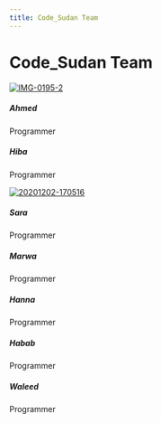 ```yaml
---
title: Code_Sudan Team
---
```


# Code_Sudan Team

<div class="container">
  <div class="row">

  <div class="col-md-4">   
      <div class="card text-center">
       <font size="150%"></font>
          <div class="card-body">
            <a href="https://ibb.co/jH4dzkp"><img src="https://i.ibb.co/jH4dzkp/IMG-0195-2.jpg" alt="IMG-0195-2" border="0"></a> 
              <h5 class="card-title">Ahmed</h5>
              <p class="card-text">Programmer</p>
          </div>
          <div class="card-footer text-muted">
              <a href="https://www.facebook.com/codesudan" class="mr-2"><i class="fab fa-facebook-f"></i></a>
              <a href="https://github.com/code-sudan" class="mr-2"><i class="fab fa-github"></i></a>
              <a href="https://twitter.com/CodeSudan" class="mr-2"><i class="fab fa-twitter"></i></a>
          </div>
      </div>
  </div>

  <div class="col-md-4">   
      <div class="card text-center">
          <font size="150%"><i class="fa fa-user"></i></font>
          <div class="card-body">
              <h5 class="card-title">Hiba</h5>
              <p class="card-text">Programmer</p>
          </div>
          <div class="card-footer text-muted">
              <a href="https://www.facebook.com/codesudan" class="mr-2"><i class="fab fa-facebook-f"></i></a>
              <a href="https://github.com/code-sudan" class="mr-2"><i class="fab fa-github"></i></a>
              <a href="https://twitter.com/CodeSudan" class="mr-2"><i class="fab fa-twitter"></i></a>
          </div>
      </div>
  </div>

<div class="col-md-4">   
      <div class="card text-center">
          <font size="150%"><i class="fa fa-user"></i></font>
          <div class="card-body">
            <a href="https://ibb.co/kc2tMMC"><img src="https://i.ibb.co/kc2tMMC/20201202-170516.jpg" alt="20201202-170516" border="0"></a>
              <h5 class="card-title">Sara</h5>
              <p class="card-text">Programmer</p>
          </div>
          <div class="card-footer text-muted">
              <a href="https://www.facebook.com/codesudan" class="mr-2"><i class="fab fa-facebook-f"></i></a>
              <a href="https://github.com/code-sudan" class="mr-2"><i class="fab fa-github"></i></a>
              <a href="https://twitter.com/CodeSudan" class="mr-2"><i class="fab fa-twitter"></i></a>
          </div>
      </div>
  </div>
  
</div>
    
</div>


<div class="container">
  <div class="row">

  <div class="col-md-4">   
      <div class="card text-center">
        <font size="150%"><i class="fa fa-user"></i></font>
          <div class="card-body">
              <h5 class="card-title">Marwa</h5>
              <p class="card-text">Programmer</p>
          </div>
          <div class="card-footer text-muted">
              <a href="https://www.facebook.com/codesudan" class="mr-2"><i class="fab fa-facebook-f"></i></a>
              <a href="https://github.com/code-sudan" class="mr-2"><i class="fab fa-github"></i></a>
              <a href="https://twitter.com/CodeSudan" class="mr-2"><i class="fab fa-twitter"></i></a>
          </div>
      </div>
  </div>

  <div class="col-md-4">   
      <div class="card text-center">
          <font size="150%"><i class="fa fa-user"></i></font>
          <div class="card-body">
              <h5 class="card-title">Hanna</h5>
              <p class="card-text">Programmer</p>
          </div>
          <div class="card-footer text-muted">
              <a href="https://www.facebook.com/codesudan" class="mr-2"><i class="fab fa-facebook-f"></i></a>
              <a href="https://github.com/code-sudan" class="mr-2"><i class="fab fa-github"></i></a>
              <a href="https://twitter.com/CodeSudan" class="mr-2"><i class="fab fa-twitter"></i></a>
          </div>
      </div>
  </div>

<div class="col-md-4">   
      <div class="card text-center">
          <font size="150%"><i class="fa fa-user"></i></font>
          <div class="card-body">
              <h5 class="card-title">Habab</h5>
              <p class="card-text">Programmer</p>
          </div>
          <div class="card-footer text-muted">
              <a href="https://www.facebook.com/codesudan" class="mr-2"><i class="fab fa-facebook-f"></i></a>
              <a href="https://github.com/code-sudan" class="mr-2"><i class="fab fa-github"></i></a>
              <a href="https://twitter.com/CodeSudan" class="mr-2"><i class="fab fa-twitter"></i></a>
          </div>
      </div>
  </div>
  
  <div class="col-md-4">   
      <div class="card text-center">
        <font size="150%"><i class="fa fa-user"></i></font>
          <div class="card-body">
              <h5 class="card-title">Waleed</h5>
              <p class="card-text">Programmer</p>
          </div>
          <div class="card-footer text-muted">
              <a href="https://www.facebook.com/codesudan" class="mr-2"><i class="fab fa-facebook-f"></i></a>
              <a href="https://github.com/code-sudan" class="mr-2"><i class="fab fa-github"></i></a>
              <a href="https://twitter.com/CodeSudan" class="mr-2"><i class="fab fa-twitter"></i></a>
          </div>
      </div>
  </div>
  
</div>
    
</div>
